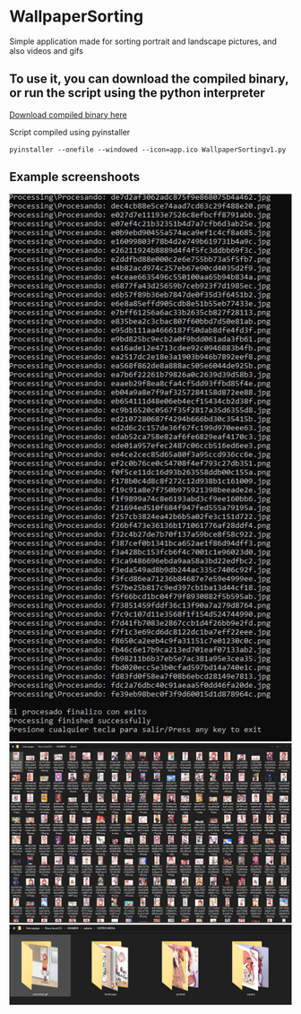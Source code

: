 # WallpaperSorting
Simple application made for sorting portrait and landscape pictures, and also videos and gifs

## To use it, you can download the compiled binary, or run the script using the python interpreter
[Download compiled binary here](https://github.com/97997/WallpaperSorting/blob/master/WallpaperSortingv1.exe)

Script compiled using pyinstaller
```
pyinstaller --onefile --windowed --icon=app.ico WallpaperSortingv1.py
```
## Example screenshoots
![Program running](https://github.com/97997/WallpaperSorting/raw/master/run.JPG)
![Folder before program execution](https://github.com/97997/WallpaperSorting/raw/master/before.JPG)
![After the folder processing](https://github.com/97997/WallpaperSorting/raw/master/after.JPG)
